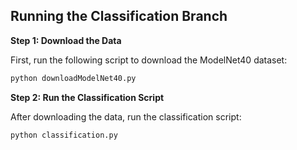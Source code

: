 
## Running the Classification Branch

**Step 1: Download the Data**

First, run the following script to download the ModelNet40 dataset:

```bash
python downloadModelNet40.py
```

**Step 2: Run the Classification Script**

After downloading the data, run the classification script:

```bash
python classification.py
```
